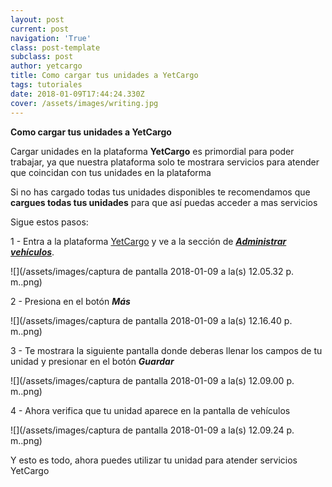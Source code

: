 ```yaml
---
layout: post
current: post
navigation: 'True'
class: post-template
subclass: post
author: yetcargo
title: Como cargar tus unidades a YetCargo
tags: tutoriales
date: 2018-01-09T17:44:24.330Z
cover: /assets/images/writing.jpg
---
```

**Como cargar tus unidades a YetCargo**

Cargar unidades en la plataforma **YetCargo** es primordial para poder trabajar, ya que nuestra plataforma solo te mostrara servicios para atender que coincidan con tus unidades en la plataforma

Si no has cargado todas tus unidades disponibles te recomendamos que **cargues todas tus unidades** para que así puedas acceder a mas servicios

Sigue estos pasos:

1 - Entra a la plataforma [YetCargo](https://yetcargo.com/login) y ve a la sección de [_**Administrar vehículos**_](https://yetcargo.com/dashboard/vehiculos).

![](/assets/images/captura de pantalla 2018-01-09 a la(s) 12.05.32 p. m..png)

2 - Presiona en el botón **_Más_**

![](/assets/images/captura de pantalla 2018-01-09 a la(s) 12.16.40 p. m..png)

3 - Te mostrara la siguiente pantalla donde deberas llenar los campos de tu unidad y presionar en el botón _**Guardar**_

![](/assets/images/captura de pantalla 2018-01-09 a la(s) 12.09.00 p. m..png)

4 - Ahora verifica que tu unidad aparece en la pantalla de vehículos

![](/assets/images/captura de pantalla 2018-01-09 a la(s) 12.09.24 p. m..png)

Y esto es todo, ahora puedes utilizar tu unidad para atender servicios YetCargo

